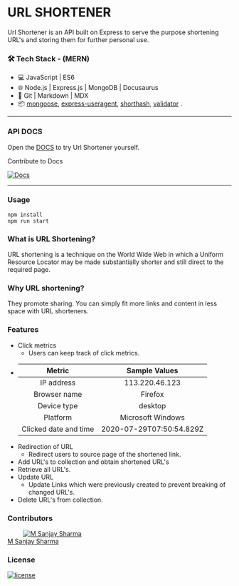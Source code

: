 # URL SHORTENER

Url Shortener is an API built on Express to serve the purpose shortening URL's and storing them for further personal use.

### 🛠 Tech Stack - (MERN)

- 💻 JavaScript | ES6
- 🌐 Node.js | Express.js | MongoDB | Docusaurus
- 🔧 Git | Markdown | MDX
- 📦 [mongoose](https://www.npmjs.com/package/mongoose), [express-useragent](https://www.npmjs.com/package/express-useragent), [shorthash](https://www.npmjs.com/package/shorthash), [validator](https://www.npmjs.com/package/validator) .

---

### API DOCS

Open the [DOCS](https://github.com/MSanjaySharma/URL-SHORTENER) to try Url Shortener yourself.

Contribute to Docs

[![Docs](https://img.shields.io/badge/Contribute-Docs-blue?style=flat&logo=github)](https://github.com/MSanjaySharma/DOCS/tree/master/URL-SHORTENER)

---

### Usage

```
npm install
npm run start
```

### What is URL Shortening?

URL shortening is a technique on the World Wide Web in which a Uniform Resource Locator may be made substantially shorter and still direct to the required page.

### Why URL shortening?

They promote sharing. You can simply fit more links and content in less space with URL shorteners.

### Features

- Click metrics
  - Users can keep track of click metrics.
- |        Metric         |      Sample Values       |
  | :-------------------: | :----------------------: |
  |      IP address       |      113.220.46.123      |
  |     Browser name      |         Firefox          |
  |      Device type      |         desktop          |
  |       Platform        |    Microsoft Windows     |
  | Clicked date and time | 2020-07-29T07:50:54.829Z |
- Redirection of URL
  - Redirect users to source page of the shortened link.
- Add URL's to collection and obtain shortened URL's
- Retrieve all URL's.
- Update URL
  - Update Links which were previously created to prevent breaking of changed URL's.
- Delete URL's from collection.

### Contributors

&nbsp;&nbsp;&nbsp;&nbsp;&nbsp;&nbsp;&nbsp;&nbsp;&nbsp;<a href="https://github.com/MSanjaySharma"><img src="https://avatars3.githubusercontent.com/u/65958268?s=40" alt="M Sanjay Sharma" /></a></br>
[M Sanjay Sharma](https://github.com/MSanjaySharma)

### License

[![license](https://img.shields.io/badge/license-MIT-green?style=flat-square)](https://github.com/MSanjaySharma/URL-SHORTENER/blob/master/LICENSE)
